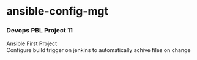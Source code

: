 # ansible-config-mgt
### Devops PBL Project 11
Ansible First Project  
Configure build trigger on jenkins to automatically achive files on change

